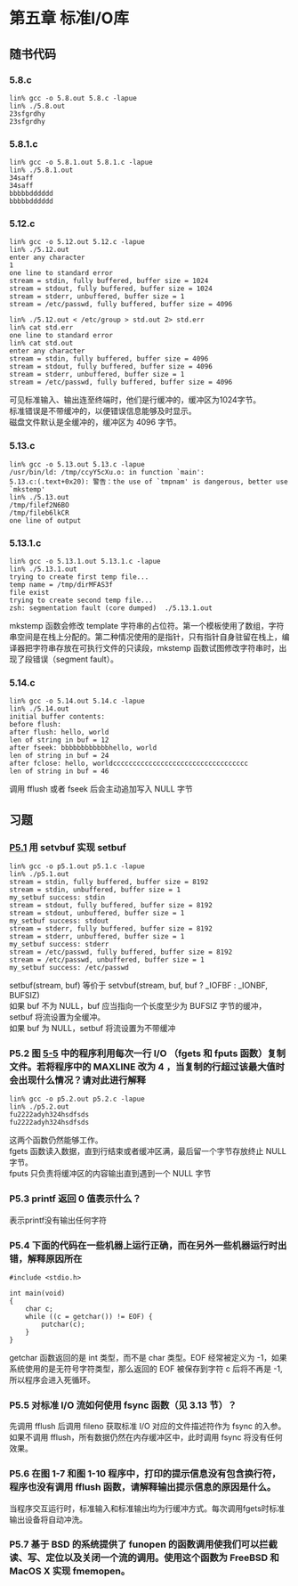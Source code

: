 # 第五章 标准I/O库

## 随书代码

### 5.8.c
```
lin% gcc -o 5.8.out 5.8.c -lapue
lin% ./5.8.out 
23sfgrdhy
23sfgrdhy
```

### 5.8.1.c
```
lin% gcc -o 5.8.1.out 5.8.1.c -lapue
lin% ./5.8.1.out 
34saff
34saff
bbbbbdddddd
bbbbbdddddd
```

### 5.12.c
```
lin% gcc -o 5.12.out 5.12.c -lapue
lin% ./5.12.out                   
enter any character
1
one line to standard error
stream = stdin, fully buffered, buffer size = 1024
stream = stdout, fully buffered, buffer size = 1024
stream = stderr, unbuffered, buffer size = 1
stream = /etc/passwd, fully buffered, buffer size = 4096

lin% ./5.12.out < /etc/group > std.out 2> std.err 
lin% cat std.err 
one line to standard error
lin% cat std.out 
enter any character
stream = stdin, fully buffered, buffer size = 4096
stream = stdout, fully buffered, buffer size = 4096
stream = stderr, unbuffered, buffer size = 1
stream = /etc/passwd, fully buffered, buffer size = 4096
```
可见标准输入、输出连至终端时，他们是行缓冲的，缓冲区为1024字节。
<br>
标准错误是不带缓冲的，以便错误信息能够及时显示。
<br>
磁盘文件默认是全缓冲的，缓冲区为 4096 字节。

### 5.13.c
```
lin% gcc -o 5.13.out 5.13.c -lapue
/usr/bin/ld: /tmp/ccyY5cXu.o: in function `main':
5.13.c:(.text+0x20): 警告：the use of `tmpnam' is dangerous, better use `mkstemp'
lin% ./5.13.out 
/tmp/filef2N6BO
/tmp/fileb6lkCR
one line of output
```

### 5.13.1.c
```
lin% gcc -o 5.13.1.out 5.13.1.c -lapue
lin% ./5.13.1.out 
trying to create first temp file...
temp name = /tmp/dirMFAS3f
file exist
trying to create second temp file...
zsh: segmentation fault (core dumped)  ./5.13.1.out
```
mkstemp 函数会修改 template 字符串的占位符。第一个模板使用了数组，字符串空间是在栈上分配的。第二种情况使用的是指针，只有指针自身驻留在栈上，编译器把字符串存放在可执行文件的只读段，mkstemp 函数试图修改字符串时，出现了段错误（segment fault）。

### 5.14.c
```
lin% gcc -o 5.14.out 5.14.c -lapue
lin% ./5.14.out 
initial buffer contents: 
before flush: 
after flush: hello, world
len of string in buf = 12
after fseek: bbbbbbbbbbbbhello, world
len of string in buf = 24
after fclose: hello, worldcccccccccccccccccccccccccccccccccc
len of string in buf = 46
```
调用 fflush 或者 fseek 后会主动追加写入 NULL 字节

## 习题

### [P5.1](./p5.1.c) 用 setvbuf 实现 setbuf
```
lin% gcc -o p5.1.out p5.1.c -lapue
lin% ./p5.1.out
stream = stdin, fully buffered, buffer size = 8192
stream = stdin, unbuffered, buffer size = 1
my_setbuf success: stdin
stream = stdout, fully buffered, buffer size = 8192
stream = stdout, unbuffered, buffer size = 1
my_setbuf success: stdout
stream = stderr, fully buffered, buffer size = 8192
stream = stderr, unbuffered, buffer size = 1
my_setbuf success: stderr
stream = /etc/passwd, fully buffered, buffer size = 8192
stream = /etc/passwd, unbuffered, buffer size = 1
my_setbuf success: /etc/passwd
```
setbuf(stream, buf) 等价于 setvbuf(stream, buf, buf ? _IOFBF : _IONBF, BUFSIZ)
<br>
如果 buf 不为 NULL，buf 应当指向一个长度至少为 BUFSIZ 字节的缓冲，setbuf 将流设置为全缓冲。
<br>
如果 buf 为 NULL，setbuf 将流设置为不带缓冲

### P5.2 图 [5-5](./5.8.1.c) 中的程序利用每次一行 I/O （fgets 和 fputs 函数）复制文件。若将程序中的 MAXLINE 改为 4 ，当复制的行超过该最大值时会出现什么情况？请对此进行解释
```
lin% gcc -o p5.2.out p5.2.c -lapue
lin% ./p5.2.out 
fu2222adyh324hsdfsds
fu2222adyh324hsdfsds
```
这两个函数仍然能够工作。
<br>
fgets 函数读入数据，直到行结束或者缓冲区满，最后留一个字节存放终止 NULL 字节。
<br>
fputs 只负责将缓冲区的内容输出直到遇到一个 NULL 字节

### P5.3 printf 返回 0 值表示什么？
表示printf没有输出任何字符

### P5.4 下面的代码在一些机器上运行正确，而在另外一些机器运行时出错，解释原因所在
```
#include <stdio.h>

int main(void)
{
    char c;
    while ((c = getchar()) != EOF) {
        putchar(c);
    }
}
```
getchar 函数返回的是 int 类型，而不是 char 类型。EOF 经常被定义为 -1，如果系统使用的是无符号字符类型，那么返回的 EOF 被保存到字符 c 后将不再是 -1, 所以程序会进入死循环。

### P5.5 对标准 I/O 流如何使用 fsync 函数（见 3.13 节）？
先调用 fflush 后调用 fileno 获取标准 I/O 对应的文件描述符作为 fsync 的入参。
<br>
如果不调用 fflush，所有数据仍然在内存缓冲区中，此时调用 fsync 将没有任何效果。

### P5.6 在图 1-7 和图 1-10 程序中，打印的提示信息没有包含换行符，程序也没有调用 fflush 函数，请解释输出提示信息的原因是什么。
当程序交互运行时，标准输入和标准输出均为行缓冲方式。每次调用fgets时标准输出设备将自动冲洗。

### P5.7 基于 BSD 的系统提供了 funopen 的函数调用使我们可以拦截读、写、定位以及关闭一个流的调用。使用这个函数为 FreeBSD 和 MacOS X 实现 fmemopen。
